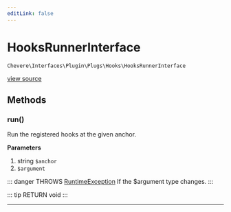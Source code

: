 ```yaml
---
editLink: false
---
```


# HooksRunnerInterface

`Chevere\Interfaces\Plugin\Plugs\Hooks\HooksRunnerInterface`

[view source](https://github.com/chevere/chevere/blob/master/interfaces/Plugin/Plugs/Hooks/HooksRunnerInterface.php)

## Methods

### run()

Run the registered hooks at the given anchor.

**Parameters**

1. string `$anchor`
2.  `$argument`

::: danger THROWS
[RuntimeException](./RuntimeException.md)
If the $argument type changes.
:::

::: tip RETURN
void
:::

---
